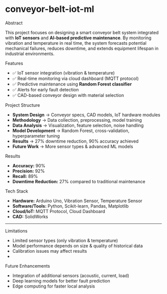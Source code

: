 # conveyor-belt-iot-ml

 Abstract

This project focuses on designing a smart conveyor belt system integrated with **IoT sensors** and **AI-based predictive maintenance**. By monitoring vibration and temperature in real time, the system forecasts potential mechanical failures, reduces downtime, and extends equipment lifespan in industrial environments.

 Features

* ✅ IoT sensor integration (vibration & temperature)
* ✅ Real-time monitoring via cloud dashboard (MQTT protocol)
* ✅ Predictive maintenance using **Random Forest classifier**
* ✅ Alerts for early fault detection
* ✅ CAD-based conveyor design with material selection

 Project Structure

* **System Design** → Conveyor specs, CAD models, IoT hardware modules
* **Methodology** → Data collection, preprocessing, model training
* **Data Analysis** → Visualization, feature selection, noise handling
* **Model Development** → Random Forest, cross-validation, hyperparameter tuning
* **Results** → 27% downtime reduction, 90% accuracy achieved
* **Future Work** → More sensor types & advanced ML models

 Results

* **Accuracy:** 90%
* **Precision:** 92%
* **Recall:** 89%
* **Downtime Reduction:** 27% compared to traditional maintenance

 Tech Stack

* **Hardware:** Arduino Uno, Vibration Sensor, Temperature Sensor
* **Software/Tools:** Python, Scikit-learn, Pandas, Matplotlib
* **Cloud/IoT:** MQTT Protocol, Cloud Dashboard
* **CAD:** SolidWorks

---

Limitations

* Limited sensor types (only vibration & temperature)
* Model performance depends on size & quality of historical data
* Calibration issues may affect results
* 
 Future Enhancements

* Integration of additional sensors (acoustic, current, load)
* Deep learning models for better fault prediction
* Edge computing for faster local analysis

